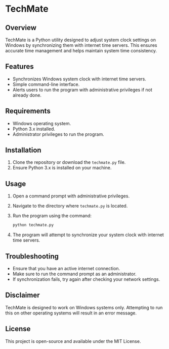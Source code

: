 # TechMate

## Overview

TechMate is a Python utility designed to adjust system clock settings on Windows by synchronizing them with internet time servers. This ensures accurate time management and helps maintain system time consistency.

## Features

- Synchronizes Windows system clock with internet time servers.
- Simple command-line interface.
- Alerts users to run the program with administrative privileges if not already done.

## Requirements

- Windows operating system.
- Python 3.x installed.
- Administrator privileges to run the program.

## Installation

1. Clone the repository or download the `techmate.py` file.
2. Ensure Python 3.x is installed on your machine.

## Usage

1. Open a command prompt with administrative privileges.
2. Navigate to the directory where `techmate.py` is located.
3. Run the program using the command:

   ```bash
   python techmate.py
   ```

4. The program will attempt to synchronize your system clock with internet time servers.

## Troubleshooting

- Ensure that you have an active internet connection.
- Make sure to run the command prompt as an administrator.
- If synchronization fails, try again after checking your network settings.

## Disclaimer

TechMate is designed to work on Windows systems only. Attempting to run this on other operating systems will result in an error message.

## License

This project is open-source and available under the MIT License.